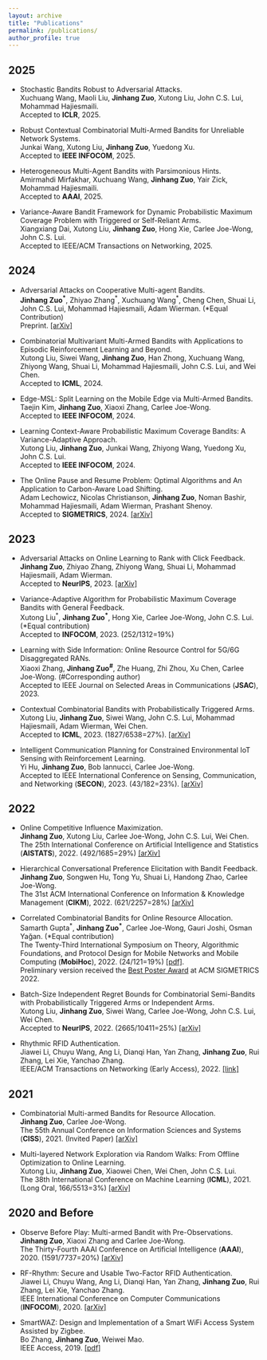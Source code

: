 ```yaml
---
layout: archive
title: "Publications"
permalink: /publications/
author_profile: true
---
```



2025
------
- Stochastic Bandits Robust to Adversarial Attacks.  
Xuchuang Wang, Maoli Liu, **Jinhang Zuo**, Xutong Liu, John C.S. Lui, Mohammad Hajiesmaili.   
Accepted to **ICLR**, 2025.

- Robust Contextual Combinatorial Multi-Armed Bandits for Unreliable Network Systems.  
Junkai Wang, Xutong Liu, **Jinhang Zuo**, Yuedong Xu.  
Accepted to **IEEE INFOCOM**, 2025.

- Heterogeneous Multi-Agent Bandits with Parsimonious Hints.  
Amirmahdi Mirfakhar, Xuchuang Wang, **Jinhang Zuo**, Yair Zick, Mohammad Hajiesmaili.  
Accepted to **AAAI**, 2025.


- Variance-Aware Bandit Framework for Dynamic Probabilistic Maximum Coverage Problem with Triggered or Self-Reliant Arms.  
Xiangxiang Dai, Xutong Liu, **Jinhang Zuo**, Hong Xie, Carlee Joe-Wong, John C.S. Lui.  
Accepted to IEEE/ACM Transactions on Networking, 2025.


2024
------
- Adversarial Attacks on Cooperative Multi-agent Bandits.  
**Jinhang Zuo<sup>\*</sup>**, Zhiyao Zhang<sup>\*</sup>, Xuchuang Wang<sup>\*</sup>, Cheng Chen, Shuai Li, John C.S. Lui, Mohammad Hajiesmaili, Adam Wierman. (*Equal Contribution)  
Preprint. [[arXiv]](https://arxiv.org/abs/2311.01698)

- Combinatorial Multivariant Multi-Armed Bandits with Applications to Episodic Reinforcement Learning and Beyond.<br>
Xutong Liu, Siwei Wang, **Jinhang Zuo**, Han Zhong, Xuchuang Wang, Zhiyong Wang, Shuai Li, Mohammad Hajiesmaili, John C.S. Lui, and Wei Chen.<br>
Accepted to **ICML**, 2024.

- Edge-MSL: Split Learning on the Mobile Edge via Multi-Armed Bandits.<br>
Taejin Kim, **Jinhang Zuo**, Xiaoxi Zhang, Carlee Joe-Wong.<br>
Accepted to **IEEE INFOCOM**, 2024.

- Learning Context-Aware Probabilistic Maximum Coverage Bandits: A Variance-Adaptive Approach.<br>
Xutong Liu, **Jinhang Zuo**, Junkai Wang, Zhiyong Wang, Yuedong Xu, John C.S. Lui.<br>
Accepted to **IEEE INFOCOM**, 2024.

- The Online Pause and Resume Problem: Optimal Algorithms and An Application to Carbon-Aware Load Shifting.<br>
Adam Lechowicz, Nicolas Christianson, **Jinhang Zuo**, Noman Bashir, Mohammad Hajiesmaili, Adam Wierman, Prashant Shenoy.<br>
Accepted to **SIGMETRICS**, 2024. [[arXiv]](https://arxiv.org/abs/2303.17551)

2023
------
- Adversarial Attacks on Online Learning to Rank with Click Feedback.<br>
**Jinhang Zuo**, Zhiyao Zhang, Zhiyong Wang, Shuai Li, Mohammad Hajiesmaili, Adam Wierman.<br>
Accepted to **NeurIPS**, 2023. [[arXiv]](https://arxiv.org/abs/2305.17071)

- Variance-Adaptive Algorithm for Probabilistic Maximum Coverage Bandits with General Feedback.<br>
Xutong Liu<sup>\*</sup>, **Jinhang Zuo<sup>\*</sup>**, Hong Xie, Carlee Joe-Wong, John C.S. Lui. (*Equal contribution)<br>
Accepted to **INFOCOM**, 2023. (252/1312=19%)

- Learning with Side Information: Online Resource Control for 5G/6G Disaggregated RANs.<br>
Xiaoxi Zhang, **Jinhang Zuo<sup>\#</sup>**, Zhe Huang, Zhi Zhou, Xu Chen, Carlee Joe-Wong. (#Corresponding author)<br>
Accepted to IEEE Journal on Selected Areas in Communications (**JSAC**), 2023.

- Contextual Combinatorial Bandits with Probabilistically Triggered Arms.<br>
Xutong Liu, **Jinhang Zuo**, Siwei Wang, John C.S. Lui, Mohammad Hajiesmaili, Adam Wierman, Wei Chen.<br>
Accepted to **ICML**, 2023. (1827/6538=27%). [[arXiv]](https://arxiv.org/abs/2303.17110)

- Intelligent Communication Planning for Constrained Environmental IoT Sensing with Reinforcement Learning.<br>
Yi Hu, **Jinhang Zuo**, Bob Iannucci, Carlee Joe-Wong.<br>
Accepted to IEEE International Conference on Sensing, Communication, and Networking (**SECON**), 2023. (43/182=23%). [[arXiv]](https://arxiv.org/abs/2308.10124)


2022
------
- Online Competitive Influence Maximization.  
**Jinhang Zuo**, Xutong Liu, Carlee Joe-Wong, John C.S. Lui, Wei Chen.  
The 25th International Conference on Artificial Intelligence and Statistics (**AISTATS**), 2022. (492/1685=29%) [[arXiv]](https://arxiv.org/abs/2006.13411)

- Hierarchical Conversational Preference Elicitation with Bandit Feedback.  
**Jinhang Zuo**, Songwen Hu, Tong Yu, Shuai Li, Handong Zhao, Carlee Joe-Wong.  
The 31st ACM International Conference on Information & Knowledge Management (**CIKM**), 2022. (621/2257=28%) [[arXiv]](https://arxiv.org/abs/2209.06129)

- Correlated Combinatorial Bandits for Online Resource Allocation.  
Samarth Gupta<sup>\*</sup>, **Jinhang Zuo<sup>\*</sup>**, Carlee Joe-Wong, Gauri Joshi, Osman Yağan. (*Equal contribution)<br>
The Twenty-Third International Symposium on Theory, Algorithmic Foundations, and Protocol Design for Mobile Networks and Mobile Computing (**MobiHoc**), 2022. (24/121=19%) [[pdf]](https://research.ece.cmu.edu/lions/Papers/CorrelatedCMAB_MobiHoc.pdf).  
Preliminary version received the [Best Poster Award](https://www.sigmetrics.org/sigmetrics2022/) at ACM SIGMETRICS 2022.

- Batch-Size Independent Regret Bounds for Combinatorial Semi-Bandits with Probabilistically Triggered Arms or Independent Arms.<br>
Xutong Liu, **Jinhang Zuo**, Siwei Wang, Carlee Joe-Wong, John C.S. Lui, Wei Chen.<br>
Accepted to **NeurIPS**, 2022. (2665/10411=25%) [[arXiv]](https://arxiv.org/abs/2208.14837)

- Rhythmic RFID Authentication.  
Jiawei Li, Chuyu Wang, Ang Li, Dianqi Han, Yan Zhang, **Jinhang Zuo**, Rui Zhang, Lei Xie, Yanchao Zhang.  
IEEE/ACM Transactions on Networking (Early Access), 2022. [[link]](https://ieeexplore.ieee.org/document/9893050)

2021
------
- Combinatorial Multi-armed Bandits for Resource Allocation.  
**Jinhang Zuo**, Carlee Joe-Wong.  
The 55th Annual Conference on Information Sciences and Systems (**CISS**), 2021. (Invited Paper) [[arXiv]](https://arxiv.org/abs/2105.04373)

- Multi-layered Network Exploration via Random Walks: From Offline Optimization to Online Learning.  
Xutong Liu, **Jinhang Zuo**, Xiaowei Chen, Wei Chen, John C.S. Lui.  
The 38th International Conference on Machine Learning (**ICML**), 2021. (Long Oral, 166/5513=3%) [[arXiv]](https://arxiv.org/abs/2106.05065)



2020 and Before
------
-  Observe Before Play: Multi-armed Bandit with Pre-Observations.  
**Jinhang Zuo**, Xiaoxi Zhang and Carlee Joe-Wong.  
The Thirty-Fourth AAAI Conference on Artificial Intelligence (**AAAI**), 2020. (1591/7737=20%) [[arXiv]](https://arxiv.org/abs/1911.09458)

- RF-Rhythm: Secure and Usable Two-Factor RFID Authentication.  
Jiawei Li, Chuyu Wang, Ang Li, Dianqi Han, Yan Zhang, **Jinhang Zuo**, Rui Zhang, Lei Xie, Yanchao Zhang.  
IEEE International Conference on Computer Communications (**INFOCOM**), 2020. [[arXiv]](https://arxiv.org/abs/2003.08923)

- SmartWAZ: Design and Implementation of a Smart WiFi Access System Assisted by Zigbee.  
Bo Zhang, **Jinhang Zuo**, Weiwei Mao.  
IEEE Access, 2019. [[pdf]](https://ieeexplore.ieee.org/stamp/stamp.jsp?tp=&arnumber=8649629)